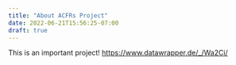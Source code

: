 ```yaml
---
title: "About ACFRs Project"
date: 2022-06-21T15:56:25-07:00
draft: true
---
```


This is an important project!
https://www.datawrapper.de/_/Wa2Ci/ 

